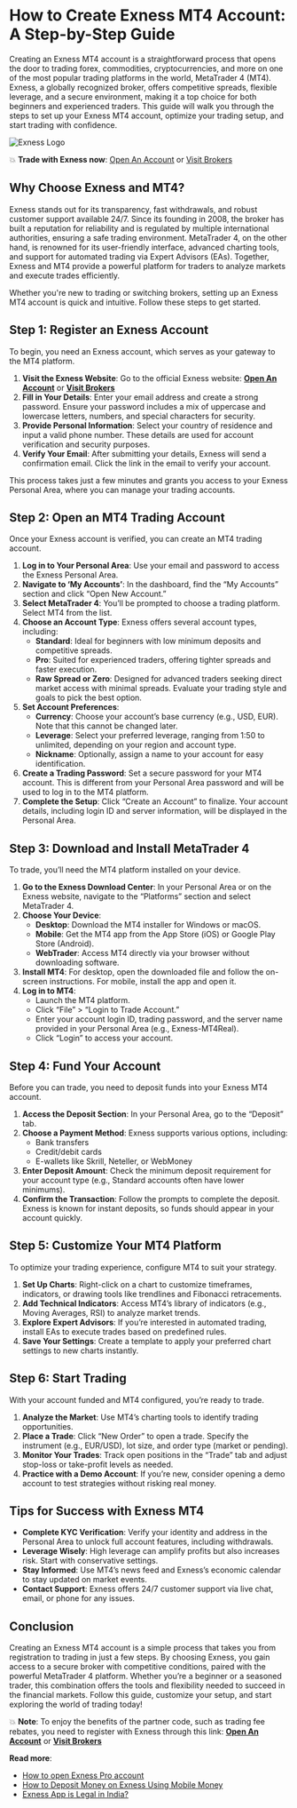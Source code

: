 # How to Create Exness MT4 Account: A Step-by-Step Guide

Creating an Exness MT4 account is a straightforward process that opens the door to trading forex, commodities, cryptocurrencies, and more on one of the most popular trading platforms in the world, MetaTrader 4 (MT4). Exness, a globally recognized broker, offers competitive spreads, flexible leverage, and a secure environment, making it a top choice for both beginners and experienced traders. This guide will walk you through the steps to set up your Exness MT4 account, optimize your trading setup, and start trading with confidence.

![Exness Logo](https://d3dpet1g0ty5ed.cloudfront.net/EN_15_years_of_trading_800x800.png)

💥 **Trade with Exness now**: [Open An Account](https://one.exnesstrack.org/boarding/sign-up/a/89rj8di4n7) or [Visit Brokers](https://one.exnesstrack.org/a/89rj8di4n7)

## Why Choose Exness and MT4?

Exness stands out for its transparency, fast withdrawals, and robust customer support available 24/7. Since its founding in 2008, the broker has built a reputation for reliability and is regulated by multiple international authorities, ensuring a safe trading environment. MetaTrader 4, on the other hand, is renowned for its user-friendly interface, advanced charting tools, and support for automated trading via Expert Advisors (EAs). Together, Exness and MT4 provide a powerful platform for traders to analyze markets and execute trades efficiently.

Whether you're new to trading or switching brokers, setting up an Exness MT4 account is quick and intuitive. Follow these steps to get started.

## Step 1: Register an Exness Account

To begin, you need an Exness account, which serves as your gateway to the MT4 platform.

1. **Visit the Exness Website**: Go to the official Exness website: **[Open An Account](https://one.exnesstrack.org/boarding/sign-up/a/89rj8di4n7)** or **[Visit Brokers](https://one.exnesstrack.org/a/89rj8di4n7)**
2. **Fill in Your Details**: Enter your email address and create a strong password. Ensure your password includes a mix of uppercase and lowercase letters, numbers, and special characters for security.
3. **Provide Personal Information**: Select your country of residence and input a valid phone number. These details are used for account verification and security purposes.
4. **Verify Your Email**: After submitting your details, Exness will send a confirmation email. Click the link in the email to verify your account.

This process takes just a few minutes and grants you access to your Exness Personal Area, where you can manage your trading accounts.

## Step 2: Open an MT4 Trading Account

Once your Exness account is verified, you can create an MT4 trading account.

1. **Log in to Your Personal Area**: Use your email and password to access the Exness Personal Area.
2. **Navigate to ‘My Accounts’**: In the dashboard, find the “My Accounts” section and click “Open New Account.”
3. **Select MetaTrader 4**: You’ll be prompted to choose a trading platform. Select MT4 from the list.
4. **Choose an Account Type**: Exness offers several account types, including:
   - **Standard**: Ideal for beginners with low minimum deposits and competitive spreads.
   - **Pro**: Suited for experienced traders, offering tighter spreads and faster execution.
   - **Raw Spread or Zero**: Designed for advanced traders seeking direct market access with minimal spreads.
   Evaluate your trading style and goals to pick the best option.
5. **Set Account Preferences**:
   - **Currency**: Choose your account’s base currency (e.g., USD, EUR). Note that this cannot be changed later.
   - **Leverage**: Select your preferred leverage, ranging from 1:50 to unlimited, depending on your region and account type.
   - **Nickname**: Optionally, assign a name to your account for easy identification.
6. **Create a Trading Password**: Set a secure password for your MT4 account. This is different from your Personal Area password and will be used to log in to the MT4 platform.
7. **Complete the Setup**: Click “Create an Account” to finalize. Your account details, including login ID and server information, will be displayed in the Personal Area.

## Step 3: Download and Install MetaTrader 4

To trade, you’ll need the MT4 platform installed on your device.

1. **Go to the Exness Download Center**: In your Personal Area or on the Exness website, navigate to the “Platforms” section and select MetaTrader 4.
2. **Choose Your Device**:
   - **Desktop**: Download the MT4 installer for Windows or macOS.
   - **Mobile**: Get the MT4 app from the App Store (iOS) or Google Play Store (Android).
   - **WebTrader**: Access MT4 directly via your browser without downloading software.
3. **Install MT4**: For desktop, open the downloaded file and follow the on-screen instructions. For mobile, install the app and open it.
4. **Log in to MT4**:
   - Launch the MT4 platform.
   - Click “File” > “Login to Trade Account.”
   - Enter your account login ID, trading password, and the server name provided in your Personal Area (e.g., Exness-MT4Real).
   - Click “Login” to access your account.

## Step 4: Fund Your Account

Before you can trade, you need to deposit funds into your Exness MT4 account.

1. **Access the Deposit Section**: In your Personal Area, go to the “Deposit” tab.
2. **Choose a Payment Method**: Exness supports various options, including:
   - Bank transfers
   - Credit/debit cards
   - E-wallets like Skrill, Neteller, or WebMoney
3. **Enter Deposit Amount**: Check the minimum deposit requirement for your account type (e.g., Standard accounts often have lower minimums).
4. **Confirm the Transaction**: Follow the prompts to complete the deposit. Exness is known for instant deposits, so funds should appear in your account quickly.

## Step 5: Customize Your MT4 Platform

To optimize your trading experience, configure MT4 to suit your strategy.

1. **Set Up Charts**: Right-click on a chart to customize timeframes, indicators, or drawing tools like trendlines and Fibonacci retracements.
2. **Add Technical Indicators**: Access MT4’s library of indicators (e.g., Moving Averages, RSI) to analyze market trends.
3. **Explore Expert Advisors**: If you’re interested in automated trading, install EAs to execute trades based on predefined rules.
4. **Save Your Settings**: Create a template to apply your preferred chart settings to new charts instantly.

## Step 6: Start Trading

With your account funded and MT4 configured, you’re ready to trade.

1. **Analyze the Market**: Use MT4’s charting tools to identify trading opportunities.
2. **Place a Trade**: Click “New Order” to open a trade. Specify the instrument (e.g., EUR/USD), lot size, and order type (market or pending).
3. **Monitor Your Trades**: Track open positions in the “Trade” tab and adjust stop-loss or take-profit levels as needed.
4. **Practice with a Demo Account**: If you’re new, consider opening a demo account to test strategies without risking real money.

## Tips for Success with Exness MT4

- **Complete KYC Verification**: Verify your identity and address in the Personal Area to unlock full account features, including withdrawals.
- **Leverage Wisely**: High leverage can amplify profits but also increases risk. Start with conservative settings.
- **Stay Informed**: Use MT4’s news feed and Exness’s economic calendar to stay updated on market events.
- **Contact Support**: Exness offers 24/7 customer support via live chat, email, or phone for any issues.

## Conclusion

Creating an Exness MT4 account is a simple process that takes you from registration to trading in just a few steps. By choosing Exness, you gain access to a secure broker with competitive conditions, paired with the powerful MetaTrader 4 platform. Whether you’re a beginner or a seasoned trader, this combination offers the tools and flexibility needed to succeed in the financial markets. Follow this guide, customize your setup, and start exploring the world of trading today!

💥 **Note**: To enjoy the benefits of the partner code, such as trading fee rebates, you need to register with Exness through this link: **[Open An Account](https://one.exnesstrack.org/boarding/sign-up/a/89rj8di4n7)** or **[Visit Brokers](https://one.exnesstrack.org/a/89rj8di4n7)**

**Read more**:
- [How to open Exness Pro account](https://github.com/AlexMic9/Exness/blob/main/How%20To%20Open%20Exness%20Pro%20Account:%20A%20Comprehensive%20Guide.md)
- [How to Deposit Money on Exness Using Mobile Money](https://github.com/AlexMic9/Exness/blob/main/How%20to%20Deposit%20Money%20on%20Exness%20Using%20Mobile%20Money.md)
- [Exness App is Legal in India?](https://github.com/AlexMic9/Exness/blob/main/Exness%20App%20is%20Legal%20in%20India%3F%20A%20Comprehensive%20Review.md)

